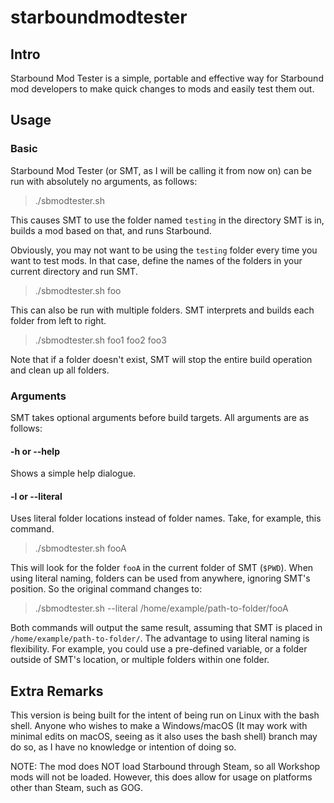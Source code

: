 # starboundmodtester
## Intro
Starbound Mod Tester is a simple, portable and effective way for Starbound mod developers to make quick changes to mods and easily test them out.

## Usage
### Basic
Starbound Mod Tester (or SMT, as I will be calling it from now on) can be run with absolutely no arguments, as follows:
> ./sbmodtester.sh

This causes SMT to use the folder named `testing` in the directory SMT is in, builds a mod based on that, and runs Starbound.

Obviously, you may not want to be using the `testing` folder every time you want to test mods. In that case, define the names of the folders in your current directory and run SMT.
> ./sbmodtester.sh foo

This can also be run with multiple folders. SMT interprets and builds each folder from left to right.
> ./sbmodtester.sh foo1 foo2 foo3

Note that if a folder doesn't exist, SMT will stop the entire build operation and clean up all folders.

### Arguments
SMT takes optional arguments before build targets. All arguments are as follows:
#### -h or --help
Shows a simple help dialogue.
#### -l or --literal
Uses literal folder locations instead of folder names. Take, for example, this command.
> ./sbmodtester.sh fooA

This will look for the folder `fooA` in the current folder of SMT (`$PWD`). When using literal naming, folders can be used from anywhere, ignoring SMT's position. So the original command changes to:
> ./sbmodtester.sh --literal /home/example/path-to-folder/fooA

Both commands will output the same result, assuming that SMT is placed in `/home/example/path-to-folder/`. The advantage to using literal naming is flexibility. For example, you could use a pre-defined variable, or a folder outside of SMT's location, or multiple folders within one folder.



## Extra Remarks
This version is being built for the intent of being run on Linux with the bash shell. Anyone who wishes to make a Windows/macOS (It may work with minimal edits on macOS, seeing as it also uses the bash shell) branch may do so, as I have no knowledge or intention of doing so.

NOTE: The mod does NOT load Starbound through Steam, so all Workshop mods will not be loaded. However, this does allow for usage on platforms other than Steam, such as GOG.
